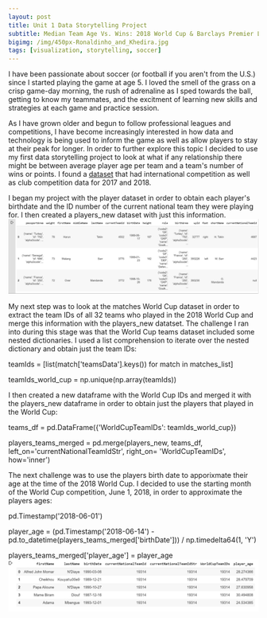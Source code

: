 ```yaml
---
layout: post
title: Unit 1 Data Storytelling Project 
subtitle: Median Team Age Vs. Wins: 2018 World Cup & Barclays Premier League 2017/2018 Season 
bigimg: /img/450px-Ronaldinho_and_Khedira.jpg
tags: [visualization, storytelling, soccer]
---
```


I have been passionate about soccer (or football if you aren't from the U.S.) since I started playing the game at age 5. I loved the smell of the grass on a crisp game-day morning, the rush of adrenaline as I sped towards the ball, getting to know my teammates, and the excitment of learning new skills and strategies at each game and practice session. 

As I have grown older and begun to follow professional leagues and competitions, I have become increasingly interested in how data and technology is being used to inform the game as well as allow players to stay at their peak for longer. In order to further explore this topic I decided to use my first data storytelling project to look at what if any relationship there might be between average player age per team and a team's number of wins or points. I found a [dataset](https://figshare.com/collections/Soccer_match_event_dataset/4415000/3) that had international competition as well as club competition data for 2017 and 2018.  

I began my project with the player dataset in order to obtain each player's birthdate and the ID number of the current national team they were playing for. I then created a players_new dataset with just this information. 
![players](/img/playersdf.PNG)

My next step was to look at the matches World Cup dataset in order to extract the team IDs of all 32 teams who played in the 2018 World Cup and merge this information with the players_new datatset. The challenge I ran into during this stage was that the World Cup teams dataset included some nested dictionaries. I used a list comprehension to iterate over the nested dictionary and obtain just the team IDs: 

teamIds = [list(match['teamsData'].keys()) for match in matches_list]

teamIds_world_cup = np.unique(np.array(teamIds))

I then created a new dataframe with the World Cup IDs and merged it with the players_new dataframe in order to obtain just the players that played in the World Cup:

teams_df = pd.DataFrame({'WorldCupTeamIDs': teamIds_world_cup})

players_teams_merged = pd.merge(players_new, teams_df, left_on='currentNationalTeamIdStr', right_on= 'WorldCupTeamIDs', how='inner')

The next challenge was to use the players birth date to apporixmate their age at the time of the 2018 World Cup. I decided to use the starting month of the World Cup competition, June 1, 2018, in order to approximate the players ages: 

pd.Timestamp('2018-06-01')

player_age = (pd.Timestamp('2018-06-14') - pd.to_datetime(players_teams_merged['birthDate'])) / np.timedelta64(1, 'Y')

players_teams_merged['player_age'] = player_age
![players_teams_merged dataframe](/img/players_id_merged.PNG)
